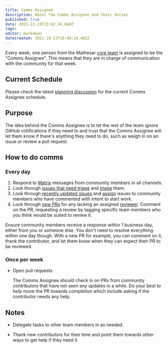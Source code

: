 ```yaml
---
title: Comms Assignee
description: About the Comms Assignee and their duties
published: true
date: 2021-12-19T23:02:34.048Z
tags: 
editor: markdown
dateCreated: 2021-10-23T18:49:14.482Z
---
```


Every week, one person from the Mathesar [core team](/team) is assigned to be the "Comms Assignee". This means that they are in charge of communication with the community for that week.

## Current Schedule

Please check the latest [planning discussion](https://github.com/centerofci/mathesar/discussions/categories/planning) for the current Comms Assignee schedule.

## Purpose

The idea behind the Comms Assignee is to let the rest of the team ignore GitHub notifications if they need to and trust that the Comms Assignee will let them know if there's anything they need to do, such as weigh in on an issue or review a pull request.

## How to do comms

### Every day

1. Respond to [Matrix](/community) messages from community members in all channels.
1. Look through [issues that need triage](https://github.com/centerofci/mathesar/issues?q=is%3Aopen+is%3Aissue+label%3A%22status%3A+triage%22) and [triage](/team/guide/issue-triage) them.
1. Look through [recently updated issues](https://github.com/centerofci/mathesar/issues?q=is%3Aopen+is%3Aissue+sort%3Aupdated-desc) and [assign](/team/guide/issue-assignment) issues to community members who have commented with intent to start work.
1. Look through [new PRs](https://github.com/centerofci/mathesar/pulls?q=is%3Aopen+is%3Apr) for any lacking an assigned [reviewer](/engineering/code-review). Comment on the PR, requesting a review by tagging specific team members who you think would be suited to review it.

Ensure community members receive a response within 1 business day, either from you or someone else. You don't need to resolve everything within one day though. With a new PR for example, you can comment on it, thank the contributor, and let them know when they can expect their PR to be reviewed.

### Once per week 

- Open pull requests

    The Comms Assignee should check in on PRs from community contributors that have not seen any updates in a while. Do your best to help move the PR towards completion which include asking if the contributor needs any help.

## Notes

- Delegate tasks to other team members in as needed.

- Thank new contributors for their time and point them towards other ways to get help if they need it.
